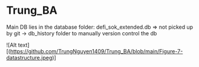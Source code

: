 # Trung_BA

Main DB lies in the database folder: defi_sok_extended.db => not picked up by git
-> db_history folder to manually version control the db

![Alt text][(https://github.com/TrungNguyen1409/Trung_BA/blob/main/Figure-7-datastructure.jpeg)]
